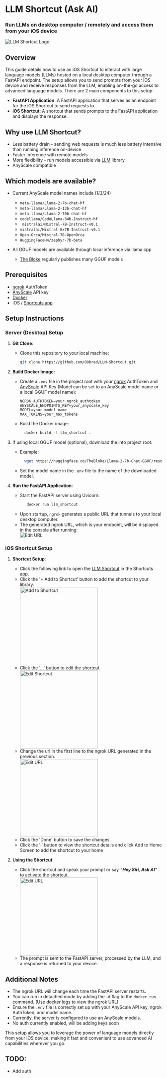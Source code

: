 # LLM Shortcut (Ask AI)

### Run LLMs on desktop computer / remotely and access them from your iOS device

![LLM Shortcut Logo](icons/icon.png "Ask AI")

## Overview

This guide details how to use an iOS Shortcut to interact with large language models (LLMs) hosted on a local desktop
computer through a FastAPI endpoint. The setup allows you to send prompts from your iOS device and receive responses
from the LLM, enabling on-the-go access to advanced language models. There are 2 main components to this setup:

- **FastAPI Application**: A FastAPI application that serves as an endpoint for the iOS Shortcut to send requests to.
- **iOS Shortcut**: A shortcut that sends prompts to the FastAPI application and displays the response.

## Why use LLM Shortcut?

- Less battery drain - sending web requests is much less battery intensive than running inference on-device
- Faster inference with remote models
- More flexibility - run models accessible via [LLM](https://llm.datasette.io/en/stable/index.html) library
- AnyScale compatible

## Which models are available?
   - Current AnyScale model names include (1/3/24)
        - `meta-llama/Llama-2-7b-chat-hf`
        - `meta-llama/Llama-2-13b-chat-hf`
        - `meta-llama/Llama-2-70b-chat-hf`
        - `codellama/CodeLlama-34b-Instruct-hf`
        - ` mistralai/Mistral-7B-Instruct-v0.1`
        - `mistralai/Mixtral-8x7B-Instruct-v0.1`
        - `Open-Orca/Mistral-7B-OpenOrca`
        - `HuggingFaceH4/zephyr-7b-beta`


   - All GGUF models are available through local inference via llama.cpp
      - [The Bloke](https://huggingface.co/TheBloke) regularly publishes many GGUF models

## Prerequisites

- [ngrok](https://dashboard.ngrok.com/get-started/your-authtoken) AuthToken
- [AnyScale](https://app.endpoints.anyscale.com/console/credentials) API key
- [Docker](https://www.docker.com/products/docker-desktop/)
- iOS / [Shortcuts app](https://apps.apple.com/us/app/shortcuts/id915249334)

## Setup Instructions

### Server (Desktop) Setup

1. **Git Clone**:
    - Clone this repository to your local machine:
      ```bash
      git clone https://github.com/00brad/LLM-Shortcut.git
      ```

2. **Build Docker Image**:
    - Create a `.env` file in the project root with your [ngrok](https://dashboard.ngrok.com/get-started/your-authtoken)
      AuthToken and [AnyScale](https://app.endpoints.anyscale.com/console/credentials) API Key (Model can be set to an AnyScale model name or a local GGUF model name):

      ```
      NGROK_AUTHTOKEN=your_ngrok_authtoken
      ANYSCALE_ENDPOINTS_KEY=your_anyscale_key
      MODEL=your_model_name
      MAX_TOKENS=your_max_tokens
      ```

    - Build the Docker image:
      ```bash
        docker build -t llm_shortcut .
        ```

3. If using local GGUF model (optional), download the into project root:
    - Example:
      ```bash
        wget https://huggingface.co/TheBloke/Llama-2-7b-Chat-GGUF/resolve/main/llama-2-7b-chat.Q6_K.gguf
        ```
    - Set the model name in the `.env` file to the name of the downloaded model.

3. **Run the FastAPI Application**:
    - Start the FastAPI server using Uvicorn:
      ```bash
         docker run llm_shortcut
      ```
    - Upon startup, `ngrok` generates a public URL that tunnels to your local desktop computer.
    - The generated ngrok URL, which is your endpoint, will be displayed in the console after running:
      <div align="left">
        <img src="icons/terminal.png" alt="Edit URL"/>
      </div>
### iOS Shortcut Setup

1. **Shortcut Setup**:
    - Click the following link to open
      the [LLM Shortcut](https://github.com/00brad/LLM-Shortcut/raw/main/Ask%20AI.shortcut) in the Shortcuts app.
    - Click the '+ Add to Shortcut' button to add the shortcut to your library.
      <div align="left">
        <img src="icons/shortcut.png" alt="Add to Shortcut" width="250" />
      </div>
    - Click the '...' button to edit the shortcut.
      <div align="left">
        <img src="icons/select.png" alt="Edit Shortcut" width="250" />
      </div>
    - Change the url in the first line to the ngrok URL generated in the previous section.
      <div align="left">
        <img src="icons/url.png" alt="Edit URL" width="250" />
      </div>
    - Click the 'Done' button to save the changes.
    - Click the 'i' button to view the shortcut details and click Add to Home Screen to add the shortcut to your home
   



2. **Using the Shortcut**:
    - Click the shortcut and speak your prompt or say ***"Hey Siri, Ask AI"*** to activate the shortcut.
         <div align="left">
        <img src="icons/desktop.png" alt="Edit URL" width="250" />
      </div>
    - The prompt is sent to the FastAPI server, processed by the LLM, and a response is returned to your device.

## Additional Notes

- The ngrok URL will change each time the FastAPI server restarts.
- You can run in detached mode by adding the `-d` flag to the `docker run` command. (Use docker logs to view the ngrok URL)
- Ensure the `.env` file is correctly set up with your AnyScale API key, ngrok AuthToken, and model name.
- Currently, the server is configured to use an AnyScale models.
- No auth currently enabled, will be adding keys soon

This setup allows you to leverage the power of language models directly from your iOS device, making it
fast and convenient to use advanced AI capabilities wherever you go.

## TODO:

- Add auth
